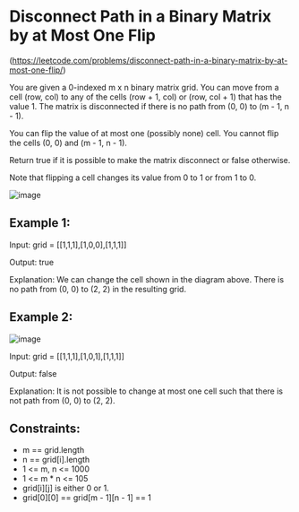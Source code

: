 # Disconnect Path in a Binary Matrix by at Most One Flip
(https://leetcode.com/problems/disconnect-path-in-a-binary-matrix-by-at-most-one-flip/)

You are given a 0-indexed m x n binary matrix grid. You can move from a cell (row, col) to any of the cells (row + 1, col) or (row, col + 1) that has the value 1. The matrix is disconnected if there is no path from (0, 0) to (m - 1, n - 1).

You can flip the value of at most one (possibly none) cell. You cannot flip the cells (0, 0) and (m - 1, n - 1).

Return true if it is possible to make the matrix disconnect or false otherwise.

Note that flipping a cell changes its value from 0 to 1 or from 1 to 0.

![image](https://user-images.githubusercontent.com/94119476/235181574-73d5d4f6-1248-4d6b-9e39-b2d90a9acc0e.png)

## Example 1:

Input: grid = [[1,1,1],[1,0,0],[1,1,1]]

Output: true

Explanation: We can change the cell shown in the diagram above. There is no path from (0, 0) to (2, 2) in the resulting grid.

## Example 2:

![image](https://user-images.githubusercontent.com/94119476/235181825-a1f3df3e-e659-4664-bf74-8c409b534c9a.png)

Input: grid = [[1,1,1],[1,0,1],[1,1,1]]

Output: false

Explanation: It is not possible to change at most one cell such that there is not path from (0, 0) to (2, 2).

## Constraints:

* m == grid.length
* n == grid[i].length
* 1 <= m, n <= 1000
* 1 <= m * n <= 105
* grid[i][j] is either 0 or 1.
* grid[0][0] == grid[m - 1][n - 1] == 1
